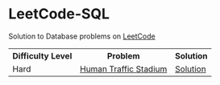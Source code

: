 # LeetCode-SQL
<html>
 <head>
   <meta name="google-site-verification" content="51-SvI8HZUI-LZeTLCLZ2elSKK68KLwNvjjvbIdbtf4" />
 </head>
 <body>
 
Solution to Database problems on <a href="https://leetcode.com/problemset/database/">LeetCode </a>

<table width="100%"> 
  <tr>
    <th>Difficulty Level</th>
    <th>Problem</th>    
    <th>Solution</th>
  </tr>  
  <tr>
    <td>Hard</td>
    <td><a href="https://leetcode.com/problems/human-traffic-of-stadium/">Human Traffic Stadium</a></td>
    <td><a href="https://github.com/amitverma80/LeetCode-SQL/blob/master/Human%20Traffic%20of%20Stadium.sql">Solution</a></td>
  </tr>
</table>  
<body> 
<html> 
